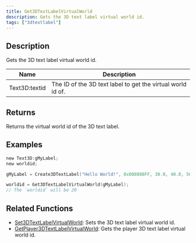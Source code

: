 ```yaml
---
title: Get3DTextLabelVirtualWorld
description: Gets the 3D text label virtual world id.
tags: ["3dtextlabel"]
---
```


<VersionWarn version='omp v1.1.0.2612' />

## Description

Gets the 3D text label virtual world id.

| Name      | Description                                                               |
| --------- | ------------------------------------------------------------------------- |
| Text3D:textid | The ID of the 3D text label to get the virtual world id of. |

## Returns

Returns the virtual world id of the 3D text label.

## Examples

```c
new Text3D:gMyLabel;
new worldid;

gMyLabel = Create3DTextLabel("Hello World!", 0x008080FF, 30.0, 40.0, 50.0, 10.0, 20, false);

worldid = Get3DTextLabelVirtualWorld(gMyLabel);
// The `worldid` will be 20
```

## Related Functions

- [Set3DTextLabelVirtualWorld](Set3DTextLabelVirtualWorld): Sets the 3D text label virtual world id.
- [GetPlayer3DTextLabelVirtualWorld](GetPlayer3DTextLabelVirtualWorld): Gets the player 3D text label virtual world id.
